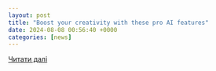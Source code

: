 ```yaml
---
layout: post
title: "Boost your creativity with these pro AI features"
date: 2024-08-08 00:56:40 +0000
categories: [news]
---
```


[Читати далі](https://boingboing.net/2024/08/07/boost-your-creativity-with-these-pro-ai-features.html)
